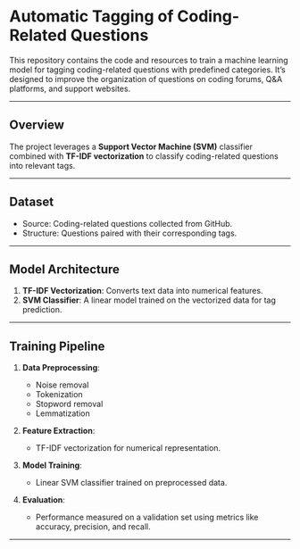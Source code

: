 # Automatic Tagging of Coding-Related Questions

This repository contains the code and resources to train a machine learning model for tagging coding-related questions with predefined categories. It’s designed to improve the organization of questions on coding forums, Q&A platforms, and support websites.

---

## Overview

The project leverages a **Support Vector Machine (SVM)** classifier combined with **TF-IDF vectorization** to classify coding-related questions into relevant tags.

---

## Dataset

- Source: Coding-related questions collected from GitHub.
- Structure: Questions paired with their corresponding tags.

---

## Model Architecture

1. **TF-IDF Vectorization**: Converts text data into numerical features.
2. **SVM Classifier**: A linear model trained on the vectorized data for tag prediction.

---

## Training Pipeline

1. **Data Preprocessing**:
   - Noise removal
   - Tokenization
   - Stopword removal
   - Lemmatization

2. **Feature Extraction**:
   - TF-IDF vectorization for numerical representation.

3. **Model Training**:
   - Linear SVM classifier trained on preprocessed data.

4. **Evaluation**:
   - Performance measured on a validation set using metrics like accuracy, precision, and recall.

---
